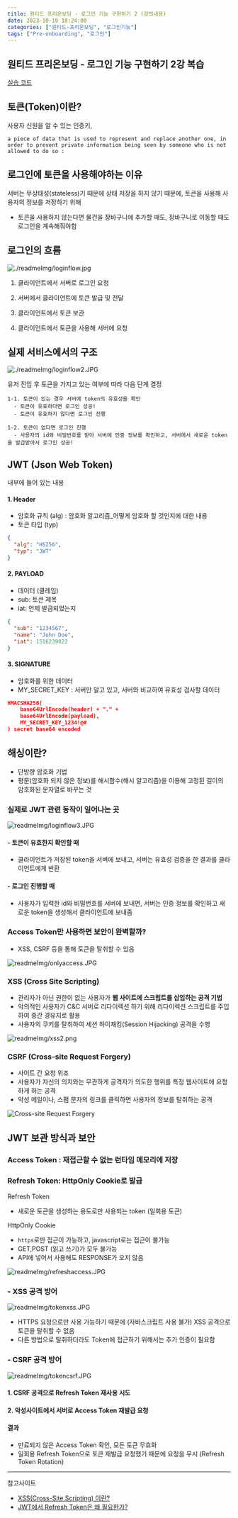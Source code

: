 ```yaml
---
title: 원티드 프리온보딩 - 로그인 기능 구현하기 2 (강의내용)
date: 2023-10-10 18:24:00
categories: ["원티드-프리온보딩", "로그인기능"]
tags: ["Pre-onboarding", "로그인"]
---
```


## 원티드 프리온보딩 - 로그인 기능 구현하기 2강 복습

[실습 코드](https://github.com/hyemin12/wanted-pre-onboarding-10-fe-q2)

## 토큰(Token)이란?

사용자 신원을 알 수 있는 인증키,

`a piece of data that is used to represent and replace another one, in order to prevent private information being seen by someone who is not allowed to do so :`

## 로그인에 토큰을 사용해야하는 이유

서버는 무상태성(stateless)기 때문에 상태 저장을 하지 않기 때문에,
토큰을 사용해 사용자의 정보를 저장하기 위해

- 토큰을 사용하지 않는다면 물건을 장바구니에 추가할 때도, 장바구니로 이동할 때도 로그인을 계속해줘야함

## 로그인의 흐름

![./readmeImg/loginflow.jpg](https://github.com/hyemin12/wanted-pre-onboarding-10-fe-q2/blob/master/readmeImg/loginflow.JPG?raw=true)

1. 클라이언트에서 서버로 로그인 요청

2. 서버에서 클라이언트에 토큰 발급 및 전달

3. 클라이언트에서 토큰 보관

4. 클라이언트에서 토큰을 사용해 서버에 요청

## 실제 서비스에서의 구조

![./readmeImg/loginflow2.JPG](https://github.com/hyemin12/wanted-pre-onboarding-10-fe-q2/blob/master/readmeImg/loginflow2.JPG?raw=true)

유저 진입 후 토큰을 가지고 있는 여부에 따라 다음 단계 결정

    1-1. 토큰이 있는 경우 서버에 token의 유효성을 확인
      - 토큰이 유효하다면 로그인 성공!
      - 토큰이 유효하지 않다면 로그인 진행

    1-2. 토큰이 없다면 로그인 진행
      - 사용자의 id와 비밀번호를 받아 서버에 인증 정보를 확인하고, 서버에서 새로운 token을 발급받아서 로그인 성공!

## JWT (Json Web Token)

내부에 들어 있는 내용

#### 1. Header

- 암호화 규칙 (alg) : 암호화 알고리즘\_어떻게 암호화 할 것인지에 대한 내용
- 토큰 타입 (typ)

```json
{
  "alg": "HS256",
  "typ": "JWT"
}
```

#### 2. PAYLOAD

- 데이터 (클레임)
- sub: 토큰 제목
- iat: 언제 발급되었는지

```json
{
  "sub": "1234567",
  "name": "John Doe",
  "iat": 1516239022
}
```

#### 3. SIGNATURE

- 암호화를 위한 데이터
- MY_SECRET_KEY : 서버만 알고 있고, 서버와 비교하여 유효성 검사할 데이터

```json
HMACSHA256(
    base64UrlEncode(header) + "." +
    base64UrlEncode(payload),
    MY_SECRET_KEY_1234!@#
) secret base64 encoded
```

## 해싱이란?

- 단방향 암호화 기법
- 평문(암호화 되지 않은 정보)를 해시함수(해시 알고리즘)을 이용해 고정된 길이의 암호화된 문자열로 바꾸는 것

### 실제로 JWT 관련 동작이 일어나는 곳

![readmeImg/loginflow3.JPG](https://github.com/hyemin12/wanted-pre-onboarding-10-fe-q2/blob/master/readmeImg/loginflow3.JPG?raw=true)

#### - 토큰이 유효한지 확인할 때

- 클라이언트가 저장된 token을 서버에 보내고, 서버는 유효성 검증을 한 결과를 클라이언트에게 반환

#### - 로그인 진행할 때

- 사용자가 입력한 id와 비밀번호를 서버에 보내면, 서버는 인증 정보를 확인하고 새로운 token을 생성해서 클라이언트에 보내줌

### Access Token만 사용하면 보안이 완벽할까?

- XSS, CSRF 등을 통해 토큰을 탈취할 수 있음

![readmeImg/onlyaccess.JPG](https://github.com/hyemin12/wanted-pre-onboarding-10-fe-q2/blob/master/readmeImg/onlyaccess.JPG?raw=true)

### XSS (Cross Site Scripting)

- 관리자가 아닌 권한이 없는 사용자가 **웹 사이트에 스크립트를 삽입하는 공격 기법**
- 악의적인 사용자가 C&C 서버로 리다이렉션 하기 위해 리다이렉션 스크립트를 주입하여 중간 경유지로 활용
- 사용자의 쿠키를 탈취하여 세션 하이재킹(Session Hijacking) 공격을 수행

![readmeImg/xss2.png](https://github.com/hyemin12/wanted-pre-onboarding-10-fe-q2/blob/master/readmeImg/xss2.png?raw=true)

### CSRF (Cross-site Request Forgery)

- 사이트 간 요청 위조
- 사용자가 자신의 의지와는 무관하게 공격자가 의도한 행위를 특정 웹사이트에 요청하게 하는 공격
- 악성 메일이나, 스팸 문자의 링크를 클릭하면 사용자의 정보를 탈취하는 공격

![Cross-site Request Forgery](readmeImg/csrf.JPG)

## JWT 보관 방식과 보안

### Access Token : 재접근할 수 없는 런타임 메모리에 저장

### Refresh Token: HttpOnly Cookie로 발급

Refresh Token

- 새로운 토큰을 생성하는 용도로만 사용되는 token (일회용 토큰)

HttpOnly Cookie

- `https`로만 접근이 가능하고, javascript로는 접근이 불가능
- GET,POST (읽고 쓰기)가 모두 불가능
- API에 넣어서 사용해도 RESPONSE가 오지 않음

![readmeImg/refreshaccess.JPG](https://github.com/hyemin12/wanted-pre-onboarding-10-fe-q2/blob/master/readmeImg/refreshaccess.JPG?raw=true)

### - XSS 공격 방어

![readmeImg/tokenxss.JPG](https://github.com/hyemin12/wanted-pre-onboarding-10-fe-q2/blob/master/readmeImg/tokenxss.JPG?raw=true)

- HTTPS 요청으로만 사용 가능하기 때문에 (자바스크립트 사용 불가) XSS 공격으로 토큰을 탈취할 수 없음
- 다른 방법으로 탈취하더라도 Token에 접근하기 위해서는 추가 인증이 필요함

### - CSRF 공격 방어

![readmeImg/tokencsrf.JPG](https://github.com/hyemin12/wanted-pre-onboarding-10-fe-q2/blob/master/readmeImg/tokencsrf.JPG?raw=true)

#### 1. CSRF 공격으로 Refresh Token 재사용 시도

#### 2. 악성사이트에서 서버로 Access Token 재발급 요청

#### 결과

- 만료되지 않은 Access Token 확인, 모든 토큰 무효화
- 일회용 Refresh Token으로 토큰 재발급 요청했기 때문에 요청을 무시 (Refresh Token Rotation)

---

참고사이트

- [XSS(Cross-Site Scripting) 이란?](https://noirstar.tistory.com/266)
- [JWT에서 Refresh Token은 왜 필요한가?](https://velog.io/@park2348190/JWT%EC%97%90%EC%84%9C-Refresh-Token%EC%9D%80-%EC%99%9C-%ED%95%84%EC%9A%94%ED%95%9C%EA%B0%80#%EC%84%9C%EB%A1%A0)
